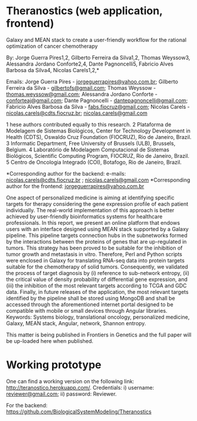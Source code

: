 # Theranostics (web application, frontend)


Galaxy and MEAN stack to create a user-friendly workflow for the rational optimization of cancer chemotherapy

By: Jorge Guerra Pires1,2, Gilberto Ferreira da Silva1,2, Thomas Weyssow3, Alessandra Jordano Conforte2,4, Dante Pagnoncelli5, Fabricio Alves Barbosa da Silva4, Nicolas Carels1,2,*

Emails: Jorge Guerra Pires - jorgeguerrapires@yahoo.com.br; Gilberto Ferreira da Silva - gilbertofs@gmail.com; Thomas Weyssow - thomas.weyssow@gmail.com; Alessandra Jordano Conforte - conforteaj@gmail.com; Dante Pagnoncelli - dantepagnoncelli@gmail.com; Fabricio Alves Barbosa da Silva - fabs.fiocruz@gmail.com; Nicolas Carels - nicolas.carels@cdts.fiocruz.br; nicolas.carels@gmail.com

1 hese authors contributed equally to this research. 2 Plataforma de Modelagem de Sistemas Biológicos, Center for Technology Development in Health (CDTS), Oswaldo Cruz Foundation (FIOCRUZ), Rio de Janeiro, Brazil. 3 Informatic Department, Free University of Brussels (ULB), Brussels, Belgium. 4 Laboratório de Modelagem Computacional de Sistemas Biológicos, Scientific Computing Program, FIOCRUZ, Rio de Janeiro, Brazil. 5 Centro de Oncologia Integrado (COI), Botafogo, Rio de Janeiro, Brazil.

*Corresponding author for the backend: e-mails: nicolas.carels@cdts.fiocruz.br ; nicolas.carels@gmail.com
*Corresponding author for the frontend: jorgeguerrapires@yahoo.com.br

One aspect of personalized medicine is aiming at identifying specific targets for therapy considering the gene expression profile of each patient individually. The real-world implementation of this approach is better achieved by user-friendly bioinformatics systems for healthcare professionals. In this report, we present an online platform that endows users with an interface designed using MEAN stack supported by a Galaxy pipeline. This pipeline targets connection hubs in the subnetworks formed by the interactions between the proteins of genes that are up-regulated in tumors. This strategy has been proved to be suitable for the inhibition of tumor growth and metastasis in vitro. Therefore, Perl and Python scripts were enclosed in Galaxy for translating RNA-seq data into protein targets suitable for the chemotherapy of solid tumors. Consequently, we validated the process of target diagnosis by (i) reference to sub-network entropy, (ii) the critical value of density probability of differential gene expression, and (iii) the inhibition of the most relevant targets according to TCGA and GDC data. Finally, in future releases of the application, the most relevant targets identified by the pipeline shall be stored using MongoDB and shall be accessed through the aforementioned internet portal designed to be compatible with mobile or small devices through Angular libraries.
Keywords: Systems biology, translational oncology, personalized medicine, Galaxy, MEAN stack, Angular, network, Shannon entropy.

This matter is being published in Frontiers in Genetics and the full paper will be up-loaded here when published.

# Working prototype

One can find a working version on the following link: http://teranostico.herokuapp.com/. Credentials: i) username: reviewer@gmail.com; ii) password: Reviewer.   


For the backend: https://github.com/BiologicalSystemModeling/Theranostics
